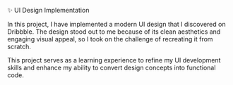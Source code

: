 ✨ UI Design Implementation

In this project, I have implemented a modern UI design that I discovered on Dribbble. The design stood out to me because of its clean aesthetics and engaging visual appeal, so I took on the challenge of recreating it from scratch.

This project serves as a learning experience to refine my UI development skills and enhance my ability to convert design concepts into functional code.
